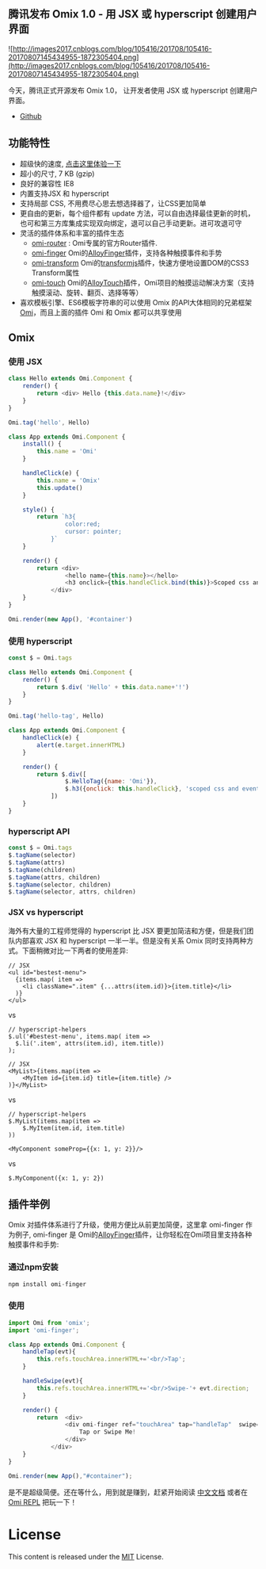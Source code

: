 ## 腾讯发布 Omix 1.0 - 用 JSX 或 hyperscript 创建用户界面

![http://images2017.cnblogs.com/blog/105416/201708/105416-20170807145434955-1872305404.png](http://images2017.cnblogs.com/blog/105416/201708/105416-20170807145434955-1872305404.png)

今天，腾讯正式开源发布 Omix 1.0， 让开发者使用 JSX 或 hyperscript 创建用户界面。

* [Github](https://github.com/AlloyTeam/omix)

## 功能特性

* 超级快的速度, [点击这里体验一下](https://alloyteam.github.io/omix/example/perfs)
* 超小的尺寸, 7 KB (gzip)
* 良好的兼容性 IE8
* 内置支持JSX 和 hyperscript
* 支持局部 CSS, 不用费尽心思去想选择器了，让CSS更加简单
* 更自由的更新，每个组件都有 update 方法，可以自由选择最佳更新的时机，也可和第三方库集成实现双向绑定，退可以自己手动更新。进可攻退可守
* 灵活的插件体系和丰富的插件生态
    * [omi-router](https://github.com/AlloyTeam/omix/tree/master/plugins/omi-router) : Omi专属的官方Router插件.
    * [omi-finger](https://github.com/AlloyTeam/omix/tree/master/plugins/omi-finger) Omi的[AlloyFinger](https://github.com/AlloyTeam/AlloyFinger)插件，支持各种触摸事件和手势
    * [omi-transform](https://github.com/AlloyTeam/omix/tree/master/plugins/omi-transform) Omi的[transformjs](https://alloyteam.github.io/AlloyTouch/transformjs/)插件，快速方便地设置DOM的CSS3 Transform属性
    * [omi-touch](https://github.com/AlloyTeam/omix/tree/master/plugins/omi-touch) Omi的[AlloyTouch](https://github.com/AlloyTeam/AlloyTouch)插件，Omi项目的触摸运动解决方案（支持触摸滚动、旋转、翻页、选择等等）
* 喜欢模板引擎、ES6模板字符串的可以使用 Omix 的API大体相同的兄弟框架 [Omi](https://github.com/AlloyTeam/omi)，而且上面的插件 Omi 和 Omix 都可以共享使用
## Omix 

### 使用 JSX 

``` js
class Hello extends Omi.Component {
    render() {
        return <div> Hello {this.data.name}!</div>
    }
}

Omi.tag('hello', Hello)

class App extends Omi.Component {
    install() {
        this.name = 'Omi'
    }

    handleClick(e) {
        this.name = 'Omix' 
        this.update()
    }

    style() {
        return `h3{
	            color:red;
	            cursor: pointer;
	        }`
    }

    render() {
        return <div>
	            <hello name={this.name}></hello>
	            <h3 onclick={this.handleClick.bind(this)}>Scoped css and event test! click me!</h3>
	        </div>
    }
}

Omi.render(new App(), '#container')
```

### 使用 hyperscript

``` js
const $ = Omi.tags

class Hello extends Omi.Component {
    render() {
        return $.div( 'Hello' + this.data.name+'!')
    }
}

Omi.tag('hello-tag', Hello)

class App extends Omi.Component {
    handleClick(e) {
        alert(e.target.innerHTML)
    }

    render() {
        return $.div([
	            $.HelloTag({name: 'Omi'}),
	            $.h3({onclick: this.handleClick}, 'scoped css and event test! click me!')
	        ])
    }
}
```

### hyperscript API

```js
const $ = Omi.tags
$.tagName(selector)
$.tagName(attrs)
$.tagName(children)
$.tagName(attrs, children)
$.tagName(selector, children)
$.tagName(selector, attrs, children)
```

### JSX vs hyperscript

海外有大量的工程师觉得的 hyperscript 比 JSX 要更加简洁和方便，但是我们团队内部喜欢 JSX 和 hyperscript 一半一半。但是没有关系 Omix 同时支持两种方式。下面稍微对比一下两者的使用差异:

```
// JSX
<ul id="bestest-menu">
  {items.map( item =>
    <li className=".item" {...attrs(item.id)}>{item.title}</li>
  )}
</ul>
```
vs
```
// hyperscript-helpers
$.ul('#bestest-menu', items.map( item =>
  $.li('.item', attrs(item.id), item.title))
);
```


```
// JSX
<MyList>{items.map(item => 
    <MyItem id={item.id} title={item.title} />
)}</MyList>
```
vs
```
// hyperscript-helpers
$.MyList(items.map(item => 
    $.MyItem(item.id, item.title)
))
```

```
<MyComponent someProp={{x: 1, y: 2}}/>
```
vs
```
$.MyComponent({x: 1, y: 2})
```

## 插件举例

Omix 对插件体系进行了升级，使用方便比从前更加简便，这里拿 omi-finger 作为例子, omi-finger 是 Omi的[AlloyFinger](https://github.com/AlloyTeam/AlloyFinger)插件，让你轻松在Omi项目里支持各种触摸事件和手势:


### 通过npm安装 

``` js
npm install omi-finger
```

### 使用

```js
import Omi from 'omix';
import 'omi-finger';

class App extends Omi.Component {
    handleTap(evt){
        this.refs.touchArea.innerHTML+='<br/>Tap';
    }

    handleSwipe(evt){
        this.refs.touchArea.innerHTML+='<br/>Swipe-'+ evt.direction;
    }

    render() {
        return  <div>
	            <div omi-finger ref="touchArea" tap="handleTap"  swipe="handleSwipe" >
	                Tap or Swipe Me!
	            </div>
	        </div>
    }
}

Omi.render(new App(),"#container");
```

是不是超级简便。还在等什么，用到就是赚到，赶紧开始阅读 [中文文档](https://github.com/AlloyTeam/omix/tree/master/docs) 或者在 [Omi REPL](https://alloyteam.github.io/omix/repl/) 把玩一下！


# License
This content is released under the [MIT](http://opensource.org/licenses/MIT) License.
